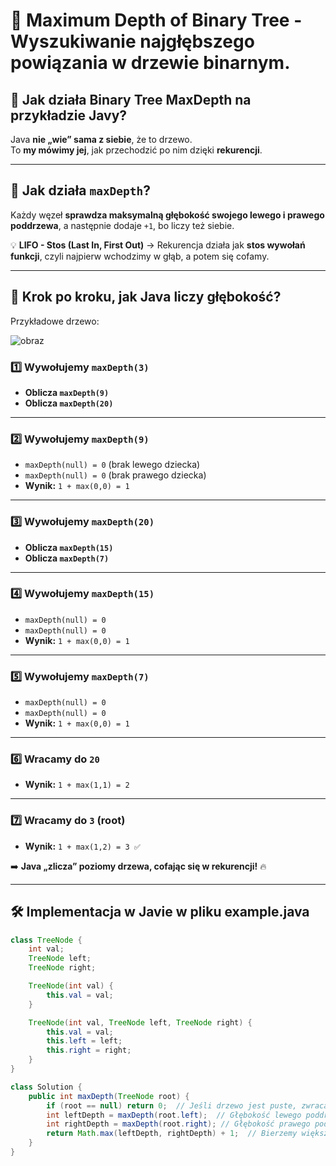 # 🌳 Maximum Depth of Binary Tree - Wyszukiwanie najgłębszego powiązania w drzewie binarnym.

## 🔹 Jak działa Binary Tree MaxDepth na przykładzie Javy?

Java **nie „wie” sama z siebie**, że to drzewo.  
To **my mówimy jej**, jak przechodzić po nim dzięki **rekurencji**.

---

## 📌 **Jak działa `maxDepth`?**
Każdy węzeł **sprawdza maksymalną głębokość swojego lewego i prawego poddrzewa**, a następnie dodaje `+1`, bo liczy też siebie.

💡 **LIFO - Stos (Last In, First Out)** → Rekurencja działa jak **stos wywołań funkcji**, czyli najpierw wchodzimy w głąb, a potem się cofamy.

---

## 🔄 **Krok po kroku, jak Java liczy głębokość?**


Przykładowe drzewo:  

![obraz](https://github.com/user-attachments/assets/90a6657e-1ad7-4ef6-ba79-75f1b8bfd87a)


  
### **1️⃣ Wywołujemy `maxDepth(3)`**
- **Oblicza `maxDepth(9)`**
- **Oblicza `maxDepth(20)`**

---

### **2️⃣ Wywołujemy `maxDepth(9)`**
- `maxDepth(null) = 0` (brak lewego dziecka)
- `maxDepth(null) = 0` (brak prawego dziecka)
- **Wynik:** `1 + max(0,0) = 1`

---

### **3️⃣ Wywołujemy `maxDepth(20)`**
- **Oblicza `maxDepth(15)`**
- **Oblicza `maxDepth(7)`**

---

### **4️⃣ Wywołujemy `maxDepth(15)`**
- `maxDepth(null) = 0`
- `maxDepth(null) = 0`
- **Wynik:** `1 + max(0,0) = 1`

---

### **5️⃣ Wywołujemy `maxDepth(7)`**
- `maxDepth(null) = 0`
- `maxDepth(null) = 0`
- **Wynik:** `1 + max(0,0) = 1`

---

### **6️⃣ Wracamy do `20`**
- **Wynik:** `1 + max(1,1) = 2`

---

### **7️⃣ Wracamy do `3` (root)**
- **Wynik:** `1 + max(1,2) = 3 ✅`

➡️ **Java „zlicza” poziomy drzewa, cofając się w rekurencji!** 🔥  

---

## 🛠 **Implementacja w Javie w pliku example.java**
```java
class TreeNode {
    int val;
    TreeNode left;
    TreeNode right;

    TreeNode(int val) {
        this.val = val;
    }

    TreeNode(int val, TreeNode left, TreeNode right) {
        this.val = val;
        this.left = left;
        this.right = right;
    }
}

class Solution {
    public int maxDepth(TreeNode root) {
        if (root == null) return 0;  // Jeśli drzewo jest puste, zwracamy 0
        int leftDepth = maxDepth(root.left);  // Głębokość lewego poddrzewa
        int rightDepth = maxDepth(root.right); // Głębokość prawego poddrzewa
        return Math.max(leftDepth, rightDepth) + 1;  // Bierzemy większą i dodajemy bieżący węzeł
    }
}
